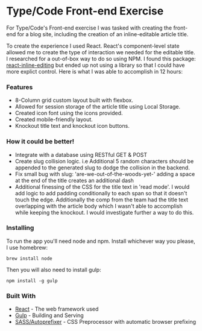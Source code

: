 # Type/Code Front-end Exercise

For Type/Code's Front-end exercise I was tasked with creating the front-end for a blog site, including the creation of an inline-editable article title.

To create the experience I used React. React's component-level state allowed me to create the type of interaction we needed for the editable title. I researched for a out-of-box way to do so using NPM. I found this package: [react-inline-editing](https://www.npmjs.com/package/react-inline-editing) but ended up not using a library so that I could have more explict control. Here is what I was able to accomplish in 12 hours:

### Features
* 8-Column grid custom layout built with flexbox.
* Allowed for session storage of the article title using Local Storage.
* Created icon font using the icons provided.
* Created mobile-friendly layout.
* Knockout title text and knockout icon buttons.

### How it could be better!
* Integrate with a database using RESTful GET & POST
* Create slug collision logic. i.e Additional 5 random characters should be appended to the generated slug to dodge the collision in the backend.
* Fix small bug with slug: 'are-we-out-of-the-woods-yet-' adding a space at the end of the title creates an additional dash
* Additional finessing of the CSS for the title text in 'read mode'. I would add logic to add padding conditionally to each span so that it doesn't touch the edge. Additionally the comp from the team had the title text overlapping with the article body which I wasn't able to accomplish while keeping the knockout. I would investigate further a way to do this.


### Installing

To run the app you'll need node and npm. Install whichever way you please, I use homebrew:

```
brew install node
```

Then you will also need to install gulp:

```
npm install -g gulp
```

### Built With

* [React](https://reactjs.org/) - The web framework used
* [Gulp](https://gulpjs.com/) - Building and Serving
* [SASS/Autoprefixer](https://www.npmjs.com/package/gulp-autoprefixer) - CSS Preprocessor with automatic browser prefixing




